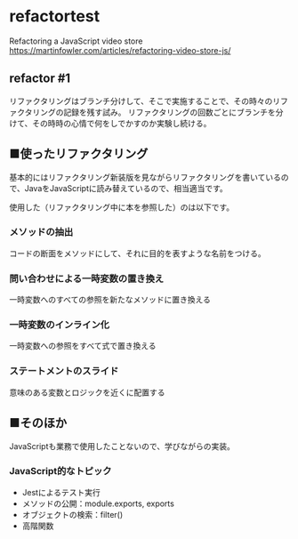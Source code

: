 # refactortest
Refactoring a JavaScript video store
https://martinfowler.com/articles/refactoring-video-store-js/

## refactor #1
リファクタリングはブランチ分けして、そこで実施することで、その時々のリファクタリングの記録を残す試み。
リファクタリングの回数ごとにブランチを分けて、その時時の心情で何をしでかすのか実験し続ける。

## ■使ったリファクタリング
基本的にはリファクタリング新装版を見ながらリファクタリングを書いているので、JavaをJavaScriptに読み替えているので、相当適当です。

使用した（リファクタリング中に本を参照した）のは以下です。

### メソッドの抽出
コードの断面をメソッドにして、それに目的を表すような名前をつける。

### 問い合わせによる一時変数の置き換え
一時変数へのすべての参照を新たなメソッドに置き換える

### 一時変数のインライン化
一時変数への参照をすべて式で置き換える

### ステートメントのスライド
意味のある変数とロジックを近くに配置する


## ■そのほか
JavaScriptも業務で使用したことないので、学びながらの実装。

### JavaScript的なトピック

- Jestによるテスト実行
- メソッドの公開：module.exports, exports
- オブジェクトの検索：filter()
- 高階関数

